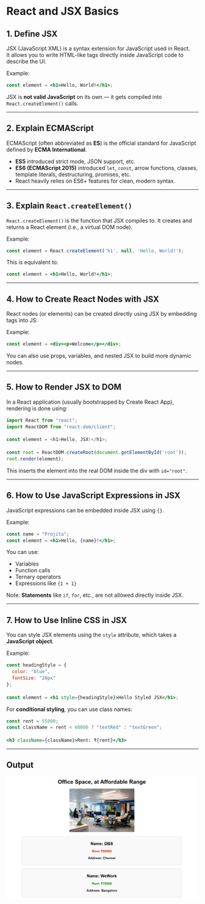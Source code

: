
# React and JSX Basics

## 1. Define JSX

JSX (JavaScript XML) is a syntax extension for JavaScript used in React.  
It allows you to write HTML-like tags directly inside JavaScript code to describe the UI.

Example:
```jsx
const element = <h1>Hello, World!</h1>;
````

JSX is **not valid JavaScript** on its own — it gets compiled into `React.createElement()` calls.

---

## 2. Explain ECMAScript

ECMAScript (often abbreviated as **ES**) is the official standard for JavaScript defined by **ECMA International**.

* **ES5** introduced strict mode, JSON support, etc.
* **ES6 (ECMAScript 2015)** introduced `let`, `const`, arrow functions, classes, template literals, destructuring, promises, etc.
* React heavily relies on ES6+ features for clean, modern syntax.

---

## 3. Explain `React.createElement()`

`React.createElement()` is the function that JSX compiles to.
It creates and returns a React element (i.e., a virtual DOM node).

Example:

```js
const element = React.createElement('h1', null, 'Hello, World!');
```

This is equivalent to:

```jsx
const element = <h1>Hello, World!</h1>;
```

---

## 4. How to Create React Nodes with JSX

React nodes (or elements) can be created directly using JSX by embedding tags into JS:

Example:

```jsx
const element = <div><p>Welcome</p></div>;
```

You can also use props, variables, and nested JSX to build more dynamic nodes.

---

## 5. How to Render JSX to DOM

In a React application (usually bootstrapped by Create React App), rendering is done using:

```js
import React from "react";
import ReactDOM from "react-dom/client";

const element = <h1>Hello, JSX!</h1>;

const root = ReactDOM.createRoot(document.getElementById('root'));
root.render(element);
```

This inserts the element into the real DOM inside the div with `id="root"`.

---

## 6. How to Use JavaScript Expressions in JSX

JavaScript expressions can be embedded inside JSX using `{}`.

Example:

```jsx
const name = "Projita";
const element = <h1>Hello, {name}!</h1>;
```

You can use:

* Variables
* Function calls
* Ternary operators
* Expressions like `{1 + 1}`

Note: **Statements** like `if`, `for`, etc., are not allowed directly inside JSX.

---

## 7. How to Use Inline CSS in JSX

You can style JSX elements using the `style` attribute, which takes a **JavaScript object**.

Example:

```jsx
const headingStyle = {
  color: "blue",
  fontSize: "20px"
};

const element = <h1 style={headingStyle}>Hello Styled JSX</h1>;
```

For **conditional styling**, you can use class names:

```jsx
const rent = 55000;
const className = rent < 60000 ? "textRed" : "textGreen";

<h3 className={className}>Rent: ₹{rent}</h3>
```

---
## Output
![Output](Output/React_Output.png)